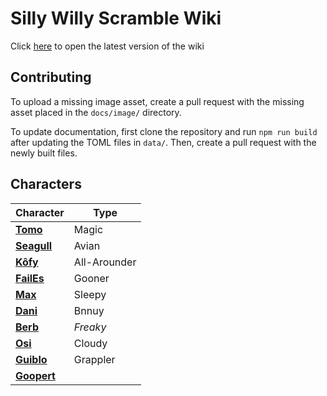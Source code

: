 # Silly Willy Scramble Wiki
Click [here](https://brewffee.github.io/SillyWillyScrambleWiki/) to open the latest version of the wiki

## Contributing
To upload a missing image asset, create a pull request with the missing asset placed in the `docs/image/` directory.

To update documentation, first clone the repository and run `npm run build` after updating the TOML files in `data/`.
Then, create a pull request with the newly built files.

## Characters
| Character                                                                                | Type         |
|------------------------------------------------------------------------------------------|--------------|
| **[Tomo](https://brewffee.github.io/SillyWillyScrambleWiki/characters/tomo.html)**       | Magic        |
| **[Seagull](https://brewffee.github.io/SillyWillyScrambleWiki/characters/seagull.html)** | Avian        |
| **[Kôfy](https://brewffee.github.io/SillyWillyScrambleWiki/characters/kôfy.html)**       | All-Arounder |
| **[FailEs](https://brewffee.github.io/SillyWillyScrambleWiki/characters/failes.html)**   | Gooner       |
| **[Max](https://brewffee.github.io/SillyWillyScrambleWiki/characters/max.html)**         | Sleepy       |
| **[Dani](https://brewffee.github.io/SillyWillyScrambleWiki/characters/dani.html)**       | Bnnuy        |
| **[Berb](https://brewffee.github.io/SillyWillyScrambleWiki/characters/berb.html)**       | _Freaky_     |
| **[Osi](https://brewffee.github.io/SillyWillyScrambleWiki/characters/osi.html)**         | Cloudy       |
| **[Guiblo](https://brewffee.github.io/SillyWillyScrambleWiki/characters/guiblo.html)**   | Grappler     |
| **[Goopert](https://brewffee.github.io/SillyWillyScrambleWiki/characters/goopert.html)** |              |

